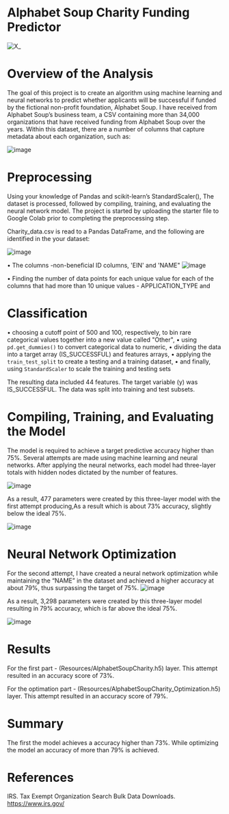 Alphabet Soup Charity Funding Predictor 
=======================================
![X_](https://user-images.githubusercontent.com/80664491/229380083-6989d0d6-4682-4d9c-8872-9bb7ed953c87.jpg)

Overview of the Analysis
========================
The goal of this project is to create an algorithm using machine learning and neural networks to predict whether applicants will be successful if funded by the fictional non-profit foundation, Alphabet Soup. I have received from Alphabet Soup’s business team, a CSV containing more than 34,000 organizations that have received funding from Alphabet Soup over the years. Within this dataset, there are a number of columns that capture metadata about each organization, such as:

![image](https://user-images.githubusercontent.com/80664491/229381235-1d7fc342-e730-4b5c-bdb4-9468e4d6a6ec.png)

Preprocessing
=============
Using your knowledge of Pandas and scikit-learn’s StandardScaler(), The dataset is processed, followed by compiling, training, and evaluating the neural network model.
The project is started by uploading the starter file to Google Colab prior to completing the preprocessing step.

Charity_data.csv is read to a Pandas DataFrame, and the following are identified in the your dataset:

![image](https://user-images.githubusercontent.com/80664491/229668086-bf57dca8-0e05-42fa-8c71-6ef2c9f5460d.png)

• The columns -non-beneficial ID columns, 'EIN' and 'NAME"
![image](https://user-images.githubusercontent.com/80664491/229668812-05d88ad4-2729-435f-9893-2f575792c605.png)

• Finding the number of data points for each unique value for each of the columns that had more than 10 unique values - APPLICATION_TYPE and 

Classification
==============
• choosing a cutoff point of 500 and 100, respectively, to bin rare categorical values together into a new value called "Other",
• using `pd.get_dummies()` to convert categorical data to numeric,
• dividing the data into a target array (IS_SUCCESSFUL) and features arrays,
• applying the `train_test_split` to create a testing and a training dataset,
• and finally, using `StandardScaler` to scale the training and testing sets

The resulting data included 44 features. The target variable (y) was IS_SUCCESSFUL. The data was split into training and test subsets.

Compiling, Training, and Evaluating the Model
============================================
The model is required to achieve a target predictive accuracy higher than 75%. Several attempts are made using machine learning and neural networks. After applying the neural networks, each model had three-layer totals with hidden nodes dictated by the number of features.

![image](https://user-images.githubusercontent.com/80664491/230504714-80da87c8-2973-4ded-b343-d86df8a550fc.png)



As a result, 477 parameters were created by this three-layer model with the first attempt producing,As a result which is about 73% accuracy, slightly below the ideal 75%.

![image](https://user-images.githubusercontent.com/80664491/230505144-a85da41b-5bc2-4f7c-ab73-16ef560bd450.png)


Neural Network Optimization
=======================================
For the second attempt, I have created a neural network optimization while maintaining the “NAME” in the dataset and achieved a higher accuracy at about 79%, thus surpassing the target of 75%. 
![image](https://user-images.githubusercontent.com/80664491/230505464-3737113c-471a-4908-bd0b-bdd6a522aa41.png)

As a result, 3,298 parameters were created by this three-layer model resulting in 79% accuracy, which is far  above the ideal 75%.

![image](https://user-images.githubusercontent.com/80664491/230505525-629ca6a8-24a2-46c5-a1ea-bf1c1576b185.png)

Results
=======

For the first part - (Resources/AlphabetSoupCharity.h5) layer. This attempt resulted in an accuracy score of 73%. 

For the optimation part - (Resources/AlphabetSoupCharity_Optimization.h5) layer. This attempt resulted in an accuracy score of 79%. 


Summary
=========
The first the model achieves a accuracy higher than 73%. While  optimizing the model an accuracy of more than 79% is achieved.

References
==========
IRS. Tax Exempt Organization Search Bulk Data Downloads. https://www.irs.gov/
